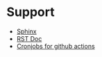 # Support

* [Sphinx](https://sphinx-tutorial.readthedocs.io/)
* [RST Doc](https://learnxinyminutes.com/docs/rst/)
* [Cronjobs for github actions](https://earthly.dev/blog/cronjobs-for-github-actions/)
